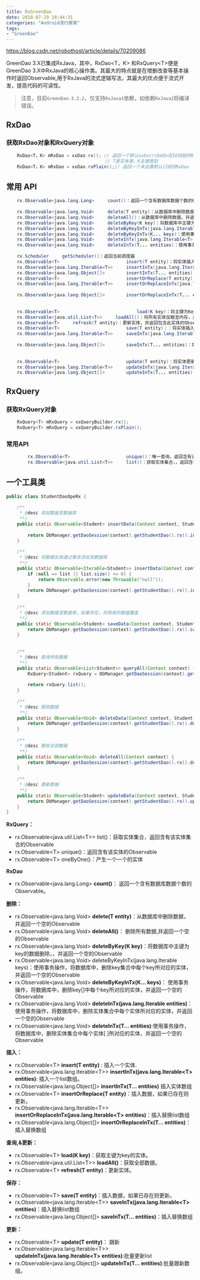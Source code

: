 ```yaml
---
title: RxGreenDao
date: 2018-07-29 18:44:31
categories: "Android流行框架"
tags:
- "GreenDao"
---
```


https://blog.csdn.net/robothost/article/details/70209086

GreenDao 3.X已集成RxJava，其中，RxDao<T，K> 和RxQuery\<T>便是GreenDao 3.X中RxJava的核心操作类。其最大的特点就是在增删改查等基本操作时返回Observable,用于RxJava的流式逻辑写法，其最大的优点便于流式开发，提高代码的可读性。 

> 注意，目前`GreenDao-3.2.2`，仅支持`RxJava1`依赖，如依赖`RxJava2`将编译错误。

<!--more-->

## RxDao 

### 获取RxDao对象和RxQuery对象

```java
    RxDao<T，K> mRxDao = xxDao.rx(); // 返回一个默认subscribeOn在IO线程的RxDao
                                     // T是实体类，K主键类型
    RxDao<T，K> mRxDao = xxDao.rxPlain();// 返回一个未设置默认订阅的RxDao
```

## 常用 API

```java
    rx.Observable<java.lang.Long>     count()：返回一个含有数据库数据个数的Observable
 
    rx.Observable<java.lang.Void>     delete(T entity)：从数据库中删除数据，并返回一个空的Observable
    rx.Observable<java.lang.Void>     deleteAll()：从数据库中删除数据，并返回一个空的Observable
    rx.Observable<java.lang.Void>     deleteByKey(K key)：将数据库中主键为key的数据删除，，并返回一个空的Observable
    rx.Observable<java.lang.Void>     deleteByKeyInTx(java.lang.Iterable<K> keys)：使用事务操作，将数据库中，删除key集合中每个key所对应的实体，并返回一个空的Observable
    rx.Observable<java.lang.Void>     deleteByKeyInTx(K... keys)：使用事务操作，将数据库中，删除key[ ]中每个key所对应的实体，并返回一个空的Observable
    rx.Observable<java.lang.Void>     deleteInTx(java.lang.Iterable<T> entities)：使用事务操作，将数据库中，删除实体集合中每个实体所对应的实体，并返回一个空的Observable
    rx.Observable<java.lang.Void>     deleteInTx(T... entities)：使用事务操作，将数据库中，删除实体集合中每个实体[ ]所对应的实体，并返回一个空的Observable
 
    rx.Scheduler     getScheduler()：返回当前调度器
    rx.Observable<T>                         insert(T entity)：将实体插入数据库，并返回包含此实体的Observable
    rx.Observable<java.lang.Iterable<T>>     insertInTx(java.lang.Iterable<T> entities)：使用事务操作将实体插集合入数据库，并返回包含此实体集合的Observable
    rx.Observable<java.lang.Object[]>        insertInTx(T... entities)：使用事务操作将实体[ ]插入数据库，并返回包含此实体数组的Observable
    rx.Observable<T>                         insertOrReplace(T entity)：将实体插入数据库，若此实体的Key已存在，将原来的数据覆盖，并返回包含此实体的Observable
    rx.Observable<java.lang.Iterable<T>>     insertOrReplaceInTx(java.lang.Iterable<T> entities)：将实体集合插入数据库，若某个实体的Key已存在，将原来的数据覆盖，
                                                                                                  并返回包含此实体集合的Observable
    rx.Observable<java.lang.Object[]>        insertOrReplaceInTx(T... entities)：将实体[ ]插入数据库，若某个实体的Key已存在，将原来的数据覆盖，
                                                                                 并返回包含此实体[ ]的Observable
                                                                                                                    
    rx.Observable<T>                             load(K key)：将主键为Key的实体加载至内存，并返回包含此实体的Observable
    rx.Observable<java.util.List<T>>     loadAll()：将所有实体加载至内存，并返回包含此实体集合的Observable
    rx.Observable<T>     refresh(T entity)：更新实体，并返回包含此实体的Observable
    rx.Observable<T>                         save(T entity)：：将实体插入数据库，若此实体的Key已存在，将原来的数据覆盖，并返回包含此实体的Observable
    rx.Observable<java.lang.Iterable<T>>     saveInTx(java.lang.Iterable<T> entities)：将实体集合插入数据库，若某个实体的Key已存在，将原来的数据覆盖，
                                                                                       并返回包含此实体集合的Observable
    rx.Observable<java.lang.Object[]>        saveInTx(T... entities)：将实体[ ]插入数据库，若某个实体的Key已存在，将原来的数据覆盖，
                                                                                                                    并返回包含此实体[ ]的Observable
                                                                                                                    
    rx.Observable<T>                         update(T entity)：将实体更新，并返回包含此实体的Observable
    rx.Observable<java.lang.Iterable<T>>     updateInTx(java.lang.Iterable<T> entities)：使用事务操作将实体集合更新，并返回包含此实体集合的Observable
    rx.Observable<java.lang.Object[]>        updateInTx(T... entities)：使用事务操作将实体[ ]更新，并返回包含此实体数组的Observable</span>
```



## RxQuery

### 获取RxQuery对象

```java
    RxQuery<T> mRxQuery = xxQueryBuilder.rx();
    RxQuery<T> mRxQuery = xxQueryBuilder.rxPlain();
```

### 常用API

```java
        rx.Observable<T>                     unique()：唯一查询，返回含有该实体的Observable
        rx.Observable<java.util.List<T>>     list()：获取实体集合，，返回含有该实体集合的Observable
```



## 一个工具类

```java
public class StudentDaoOpeRx {
 
    /**
     * @desc 添加数据至数据库
     **/
    public static Observable<Student> insertData(Context context, Student stu) {
 
        return DbManager.getDaoSession(context).getStudentDao().rx().insert(stu);
    }
 
    /**
     * @desc 将数据实体通过事务添加至数据库
     **/
    public static Observable<Iterable<Student>> insertData(Context context, List<Student> list) {
        if (null == list || list.size() <= 0) {
            return Observable.error(new Throwable("null"));
        }
        return DbManager.getDaoSession(context).getStudentDao().rx().insertInTx(list);
    }
 
    /**
     * @desc 添加数据至数据库，如果存在，将原来的数据覆盖
     **/
    public static Observable<Student> saveData(Context context, Student student) {
        return DbManager.getDaoSession(context).getStudentDao().rx().save(student);
    }
 
 
    /**
     * @desc 查询所有数据
     **/
    public static Observable<List<Student>> queryAll(Context context) {
        RxQuery<Student> rxQuery = DbManager.getDaoSession(context).getStudentDao().queryBuilder().rx();
 
        return rxQuery.list();
    }
 
    /**
     * @desc 删除数据
     **/
    public static Observable<Void> deleteData(Context context, Student student) {
        return DbManager.getDaoSession(context).getStudentDao().rx().delete(student);
    }
 
    /**
     * @desc 删除全部数据
     **/
    public static Observable<Void> deleteAll(Context context) {
        return DbManager.getDaoSession(context).getStudentDao().rx().deleteAll();
    }
 
    /**
     * @desc 更新数据
     **/
    public static Observable<Student> updateData(Context context, Student student) {
        return DbManager.getDaoSession(context).getStudentDao().rx().update(student);
    }
}
```



**RxQuery：**

- rx.Observable<java.util.List\<T>>  list()：获取实体集合，返回含有该实体集合的Observable
- rx.Observable\<T>  unique()：返回含有该实体的Observable
- rx.Observable\<T>  oneByOne()：产生一个一个的实体

**RxDao**

- rx.Observable<java.lang.Long> **count()**： 返回一个含有数据库数据个数的Observable。

**删除：**

- rx.Observable<java.lang.Void> **delete(T entity)**：从数据库中删除数据，并返回一个空的Observable
- rx.Observable<java.lang.Void> **deleteAll()**： 删除所有数据,并返回一个空的Observable
- rx.Observable<java.lang.Void> **deleteByKey(K key)**：将数据库中主键为key的数据删除，，并返回一个空的Observable
- rx.Observable<java.lang.Void> deleteByKeyInTx(java.lang.Iterable<K> keys)：使用事务操作，将数据库中，删除key集合中每个key所对应的实体，并返回一个空的Observable
- rx.Observable<java.lang.Void> **deleteByKeyInTx(K... keys)**： 使用事务操作，将数据库中，删除key[]中每个key所对应的实体，并返回一个空的Observable
- rx.Observable<java.lang.Void> **deleteInTx(java.lang.Iterable<T> entities)**：使用事务操作，将数据库中，删除实体集合中每个实体所对应的实体，并返回一个空的Observable
- rx.Observable<java.lang.Void> **deleteInTx(T... entities)**:使用事务操作，将数据库中，删除实体集合中每个实体[ ]所对应的实体，并返回一个空的Observable

**插入：**

- rx.Observable\<T>  **insert(T entity)** : 插入一个实体.
- rx.Observable<java.lang.Iterable\<T>>  **insertInTx(java.lang.Iterable\<T> entities)**: 插入一个list数组。
- rx.Observable<java.lang.Object[]> **insertInTx(T... entities)** 插入实体数组
- rx.Observable\<T>  **insertOrReplace(T entity)**：插入数据，如果已存在则更新。
- rx.Observable<java.lang.Iterable\<T>>  **insertOrReplaceInTx(java.lang.Iterable\<T> entities)**：插入替换list数组
- rx.Observable<java.lang.Object[]> **insertOrReplaceInTx(T... entities)**：插入替换数组

**查询,&更新：**

- rx.Observable\<T>  **load(K key)**：获取主键为key的实体。
- rx.Observable<java.util.List\<T>>  **loadAll()**：获取全部数据。
- rx.Observable\<T>  **refresh(T entity)**：更新实体。

**保存：**

- rx.Observable\<T>  **save(T entity)**：插入数据，如果已存在则更新。
- rx.Observable<java.lang.Iterable\<T>>  **saveInTx(java.lang.Iterable\<T> entities)**：插入替换list数组
- rx.Observable<java.lang.Object[]> **saveInTx(T... entities)**：插入替换数组

**更新：**

- rx.Observable\<T>  **update(T entity)**： 跟新
- rx.Observable<java.lang.Iterable\<T>>  **updateInTx(java.lang.Iterable\<T> entities)**:批量更新list
- rx.Observable<java.lang.Object[]> **updateInTx(T... entities)**:批量跟新数组。

